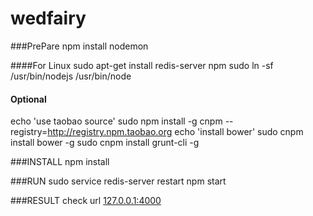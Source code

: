 wedfairy
======
###PrePare
npm install nodemon

####For Linux
sudo apt-get install redis-server npm
sudo ln -sf /usr/bin/nodejs /usr/bin/node
#### Optional
echo 'use taobao source'
sudo npm install -g cnpm --registry=http://registry.npm.taobao.org
echo 'install bower'
sudo cnpm install bower -g
sudo cnpm install grunt-cli -g

###INSTALL
npm install

###RUN
sudo service redis-server restart
npm start

###RESULT
check url [127.0.0.1:4000](http://127.0.0.1:4000)
